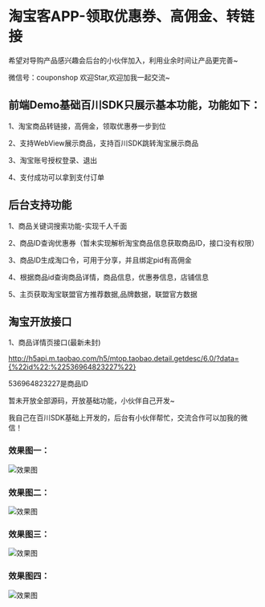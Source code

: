 # 淘宝客APP-领取优惠券、高佣金、转链接
希望对导购产品感兴趣会后台的小伙伴加入，利用业余时间让产品更完善~

微信号：couponshop  欢迎Star,欢迎加我一起交流~

## 前端Demo基础百川SDK只展示基本功能，功能如下：

1、淘宝商品转链接，高佣金，领取优惠券一步到位

2、支持WebView展示商品，支持百川SDK跳转淘宝展示商品

3、淘宝账号授权登录、退出

4、支付成功可以拿到支付订单

## 后台支持功能

1、商品关键词搜索功能-实现千人千面

2、商品ID查询优惠券（暂未实现解析淘宝商品信息获取商品ID，接口没有权限）

3、商品ID生成淘口令，可用于分享，并且绑定pid有高佣金

4、根据商品id查询商品详情，商品信息，优惠券信息，店铺信息

5、主页获取淘宝联盟官方推荐数据,品牌数据，联盟官方数据

## 淘宝开放接口
1、商品详情页接口(最新未封)

http://h5api.m.taobao.com/h5/mtop.taobao.detail.getdesc/6.0/?data={%22id%22:%22536964823227%22}

536964823227是商品ID



暂未开放全部源码，开放基础功能，小伙伴自己开发~

我自己在百川SDK基础上开发的，后台有小伙伴帮忙，交流合作可以加我的微信！

### 效果图一：
![](https://github.com/rjhsmile/TaoBaoCoupon/blob/master/app/src/main/res/drawable/aa.gif "效果图")


### 效果图二：
![](https://github.com/rjhsmile/TaoBaoCoupon/blob/master/app/src/main/res/drawable/bb.gif "效果图")


### 效果图三：
![](https://github.com/rjhsmile/TaoBaoCoupon/blob/master/app/src/main/res/drawable/cc.gif "效果图")


### 效果图四：
![](https://github.com/rjhsmile/TaoBaoCoupon/blob/master/app/src/main/res/drawable/dd.gif "效果图")
